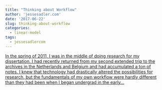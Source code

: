 ```yaml
---
title: "Thinking about Workflow"
author: 'jessesadler.com'
date: '2017-06-22'
slug: thinking-about-workflow
categories:
  - linear-model
tags:
  - jessesadlercom
---
```


[In the spring of 2011, I was in the middle of doing research for my dissertation. I had recently returned from my second extended trip to the archives in the Netherlands and Belgium and had accumulated a ton of notes. I knew that technology had drastically altered the possibilities for research, but the fundamentals of my own workflow were hardly different than they had been when I began undergrad in the early...<click to read more>](https://jessesadler.com/post/thinking-about-workflow/)

